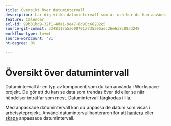 ```yaml
---
title: Översikt över datumintervall
description: Lär dig vilka datumintervall som är och hur du kan använda dem vid rapportering.
feature: Calendar
exl-id: 99b31bd9-32f1-4da1-9e47-6d90c66282c5
source-git-commit: 3348117a5a6007017735a95aec26e6a8c88ad248
workflow-type: tm+mt
source-wordcount: '81'
ht-degree: 0%

---
```


# Översikt över datumintervall

Datumintervall är en typ av komponent som du kan använda i Workspace-projekt. De gör att du kan se data som trendas över tid eller se när händelser inträffar som mest. Datumintervall färgkodas i lila.

Med anpassade datumintervall kan du anpassa de datum som visas i arbetsyteprojekt. Använd datumintervallhanteraren för att [hantera](manage.md) eller [skapa](create.md) anpassade datumintervall.
